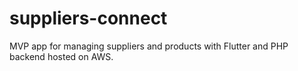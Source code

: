 # suppliers-connect
MVP app for managing suppliers and products with Flutter and PHP backend hosted on AWS.
